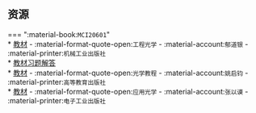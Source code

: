 ## 资源  
=== ":material-book:`MCI20601`"  
    * [教材](http://api.cqu-openlib.cn/file?key=i6gwa2wjb0ch) - :material-format-quote-open:`工程光学` - :material-account:`郁道银` - :material-printer:`机械工业出版社`  
        * [教材习题解答](http://api.cqu-openlib.cn/file?key=i53S72wjj0ng)  
    * [教材](http://api.cqu-openlib.cn/file?key=iiZsw2wjj34f) - :material-format-quote-open:`光学教程` - :material-account:`姚启钧` - :material-printer:`高等教育出版社`  
    * [教材](http://api.cqu-openlib.cn/file?key=i7Hg22wjjd8j) - :material-format-quote-open:`应用光学` - :material-account:`张以谟` - :material-printer:`电子工业出版社`  